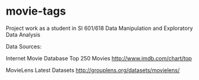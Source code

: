 # movie-tags
Project work as a student in SI 601/618 Data Manipulation and Exploratory Data Analysis

Data Sources:

  Internet Movie Database Top 250 Movies
  http://www.imdb.com/chart/top

  MovieLens Latest Datasets
  http://grouplens.org/datasets/movielens/
